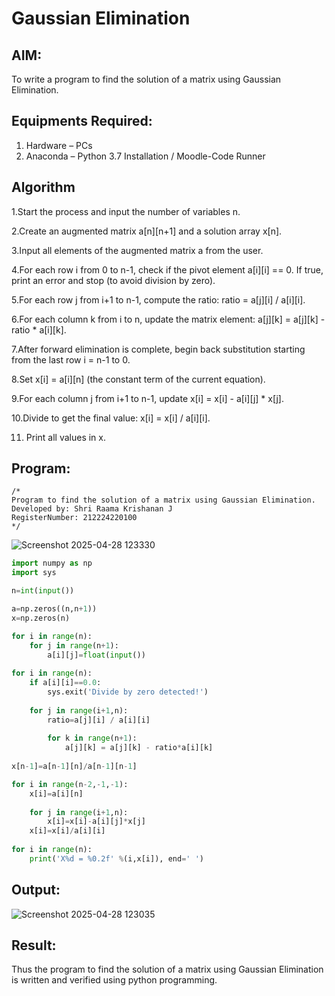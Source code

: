 # Gaussian Elimination

## AIM:
To write a program to find the solution of a matrix using Gaussian Elimination.

## Equipments Required:
1. Hardware – PCs
2. Anaconda – Python 3.7 Installation / Moodle-Code Runner

## Algorithm
1.Start the process and input the number of variables n.

2.Create an augmented matrix a[n][n+1] and a solution array x[n].

3.Input all elements of the augmented matrix a from the user.

4.For each row i from 0 to n-1, check if the pivot element a[i][i] == 0. If true, print an error and stop (to avoid division by zero).

5.For each row j from i+1 to n-1, compute the ratio: ratio = a[j][i] / a[i][i].

6.For each column k from i to n, update the matrix element: a[j][k] = a[j][k] - ratio * a[i][k].

7.After forward elimination is complete, begin back substitution starting from the last row i = n-1 to 0.

8.Set x[i] = a[i][n] (the constant term of the current equation).

9.For each column j from i+1 to n-1, update x[i] = x[i] - a[i][j] * x[j].

10.Divide to get the final value: x[i] = x[i] / a[i][i]. 

11. Print all values in x.
## Program:
```
/*
Program to find the solution of a matrix using Gaussian Elimination.
Developed by: Shri Raama Krishanan J
RegisterNumber: 212224220100
*/
```
![Screenshot 2025-04-28 123330](https://github.com/user-attachments/assets/1292cfa0-5a8a-46b9-a030-1a56a8272116)
```python
import numpy as np
import sys

n=int(input())

a=np.zeros((n,n+1))
x=np.zeros(n)

for i in range(n):
    for j in range(n+1):
        a[i][j]=float(input())
        
for i in range(n):
    if a[i][i]==0.0:
        sys.exit('Divide by zero detected!')
        
    for j in range(i+1,n):
        ratio=a[j][i] / a[i][i]
        
        for k in range(n+1):
            a[j][k] = a[j][k] - ratio*a[i][k]
            
x[n-1]=a[n-1][n]/a[n-1][n-1]

for i in range(n-2,-1,-1):
    x[i]=a[i][n]
    
    for j in range(i+1,n):
        x[i]=x[i]-a[i][j]*x[j]
    x[i]=x[i]/a[i][i]
    
for i in range(n):
    print('X%d = %0.2f' %(i,x[i]), end=' ')
```
## Output:
![Screenshot 2025-04-28 123035](https://github.com/user-attachments/assets/f5b067af-a419-44d6-a2d9-dee90496761d)
## Result:
Thus the program to find the solution of a matrix using Gaussian Elimination is written and verified using python programming.

